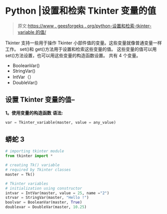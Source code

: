 # Python |设置和检索 Tkinter 变量的值

> 原文:[https://www . geesforgeks . org/python-设置和检索-tkinter-variable 的值/](https://www.geeksforgeeks.org/python-setting-and-retrieving-values-of-tkinter-variable/)

Tkinter 支持一些用于操作 Tkinter 小部件值的变量。这些变量就像普通变量一样工作。
set()和 get()方法用于设置和检索这些变量的值。
这些变量的值可以用 set()方法设置，也可以用这些变量的构造函数设置。
共有 4 个变量。

*   BooleanVar()
*   StringVar()
*   IntVar（）
*   DoubleVar()

## 设置 Tkinter 变量的值–

**1。使用变量的构造函数**
**语法:**

```py
var = Tkinter_variable(master, value = any_value)
```

## 蟒蛇 3

```py
# importing tkinter module
from tkinter import *

# creating Tk() variable
# required by Tkinter classes
master = Tk()

# Tkinter variables
# initialization using constructor
intvar = IntVar(master, value = 25, name ="2")
strvar = StringVar(master, "Hello !")
boolvar = BooleanVar(master, True)
doublevar = DoubleVar(master, 10.25)
```